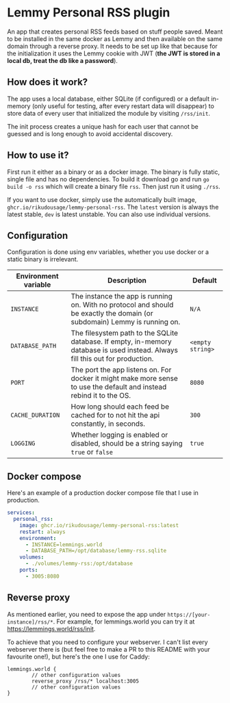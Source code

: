 # Lemmy Personal RSS plugin

An app that creates personal RSS feeds based on stuff people saved. Meant to be installed in the same docker
as Lemmy and then available on the same domain through a reverse proxy. It needs to be set up like that because
for the initialization it uses the Lemmy cookie with JWT (**the JWT is stored in a local db, treat the db like a password**).

## How does it work?

The app uses a local database, either SQLite (if configured) or a default in-memory (only useful for testing, after
every restart data will disappear) to store data of every user that initialized the module by visiting `/rss/init`.

The init process creates a unique hash for each user that cannot be guessed and is long enough to avoid accidental
discovery.

## How to use it?

First run it either as a binary or as a docker image. The binary is fully static, single file and has no dependencies.
To build it download go and run `go build -o rss` which will create a binary file `rss`. Then just run it using
`./rss`.

If you want to use docker, simply use the automatically built image, `ghcr.io/rikudousage/lemmy-personal-rss`.
The `latest` version is always the latest stable, `dev` is latest unstable. You can also use individual versions.

## Configuration

Configuration is done using env variables, whether you use docker or a static binary is irrelevant.

| Environment variable | Description                                                                                                                    | Default          |
|----------------------|--------------------------------------------------------------------------------------------------------------------------------|------------------|
| `INSTANCE`           | The instance the app is running on. With no protocol and should be exactly the domain (or subdomain) Lemmy is running on.      | `N/A`            |
| `DATABASE_PATH`      | The filesystem path to the SQLite database. If empty, in-memory database is used instead. Always fill this out for production. | `<empty string>` |
| `PORT`               | The port the app listens on. For docker it might make more sense to use the default and instead rebind it to the OS.           | `8080`           |
| `CACHE_DURATION`     | How long should each feed be cached for to not hit the api constantly, in seconds.                                             | `300`            |
| `LOGGING`            | Whether logging is enabled or disabled, should be a string saying `true` or `false`                                            | `true`           |

## Docker compose

Here's an example of a production docker compose file that I use in production.

```yaml
services:
  personal_rss:
    image: ghcr.io/rikudousage/lemmy-personal-rss:latest
    restart: always
    environment:
      - INSTANCE=lemmings.world
      - DATABASE_PATH=/opt/database/lemmy-rss.sqlite
    volumes:
      - ./volumes/lemmy-rss:/opt/database
    ports:
      - 3005:8080
```

## Reverse proxy

As mentioned earlier, you need to expose the app under `https://[your-instance]/rss/*`. For example, for lemmings.world
you can try it at https://lemmings.world/rss/init.

To achieve that you need to configure your webserver. I can't list every webserver there is
(but feel free to make a PR to this README with your favourite one!), but here's the one I use for Caddy:

```
lemmings.world {
        // other configuration values
        reverse_proxy /rss/* localhost:3005
        // other configuration values
}
```
